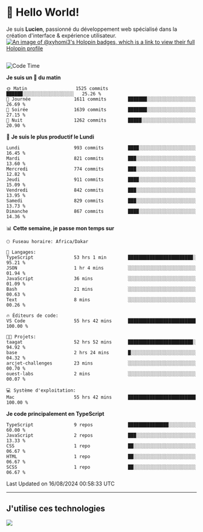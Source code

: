 # 👋 Hello World!

Je suis **Lucien**, passionné du développement web spécialisé dans la création d'interface & expérience utilisateur.
[![An image of @xyhomi3's Holopin badges, which is a link to view their full Holopin profile](https://holopin.me/xyhomi3)](https://holopin.io/@xyhomi3)

##

<!--START_SECTION:waka-->
![Code Time](http://img.shields.io/badge/Code%20Time-1%2C784%20hrs%2029%20mins-blue)

**Je suis un 🐤 du matin** 

```text
🌞 Matin                  1525 commits        ██████░░░░░░░░░░░░░░░░░░░   25.26 % 
🌆 Journée                1611 commits        ███████░░░░░░░░░░░░░░░░░░   26.69 % 
🌃 Soirée                 1639 commits        ███████░░░░░░░░░░░░░░░░░░   27.15 % 
🌙 Nuit                   1262 commits        █████░░░░░░░░░░░░░░░░░░░░   20.90 % 
```
📅 **Je suis le plus productif le Lundi** 

```text
Lundi                    993 commits         ████░░░░░░░░░░░░░░░░░░░░░   16.45 % 
Mardi                    821 commits         ███░░░░░░░░░░░░░░░░░░░░░░   13.60 % 
Mercredi                 774 commits         ███░░░░░░░░░░░░░░░░░░░░░░   12.82 % 
Jeudi                    911 commits         ████░░░░░░░░░░░░░░░░░░░░░   15.09 % 
Vendredi                 842 commits         ███░░░░░░░░░░░░░░░░░░░░░░   13.95 % 
Samedi                   829 commits         ███░░░░░░░░░░░░░░░░░░░░░░   13.73 % 
Dimanche                 867 commits         ████░░░░░░░░░░░░░░░░░░░░░   14.36 % 
```


📊 **Cette semaine, je passe mon temps sur** 

```text
🕑︎ Fuseau horaire: Africa/Dakar

💬 Langages: 
TypeScript               53 hrs 1 min        ████████████████████████░   95.21 % 
JSON                     1 hr 4 mins         ░░░░░░░░░░░░░░░░░░░░░░░░░   01.94 % 
JavaScript               36 mins             ░░░░░░░░░░░░░░░░░░░░░░░░░   01.09 % 
Bash                     21 mins             ░░░░░░░░░░░░░░░░░░░░░░░░░   00.63 % 
Text                     8 mins              ░░░░░░░░░░░░░░░░░░░░░░░░░   00.26 % 

🔥 Éditeurs de code: 
VS Code                  55 hrs 42 mins      █████████████████████████   100.00 % 

🐱‍💻 Projets: 
taagat                   52 hrs 52 mins      ████████████████████████░   94.92 % 
base                     2 hrs 24 mins       █░░░░░░░░░░░░░░░░░░░░░░░░   04.32 % 
arcjet-challenges        23 mins             ░░░░░░░░░░░░░░░░░░░░░░░░░   00.70 % 
ouest-labs               2 mins              ░░░░░░░░░░░░░░░░░░░░░░░░░   00.07 % 

💻 Système d'exploitation: 
Mac                      55 hrs 42 mins      █████████████████████████   100.00 % 
```

**Je code principalement en TypeScript** 

```text
TypeScript               9 repos             ███████████████░░░░░░░░░░   60.00 % 
JavaScript               2 repos             ███░░░░░░░░░░░░░░░░░░░░░░   13.33 % 
CSS                      1 repo              ██░░░░░░░░░░░░░░░░░░░░░░░   06.67 % 
HTML                     1 repo              ██░░░░░░░░░░░░░░░░░░░░░░░   06.67 % 
SCSS                     1 repo              ██░░░░░░░░░░░░░░░░░░░░░░░   06.67 % 
```




 Last Updated on 16/08/2024 00:58:33 UTC
<!--END_SECTION:waka-->
---

## J'utilise ces technologies

<p align="left">
  <a href="https://skillicons.dev">
    <img src="https://skillicons.dev/icons?i=ts,js,md,scss,tailwind,react,docker,express,astro,vite,nextjs,vercel,figma,ableton" />
  </a>
</p>

